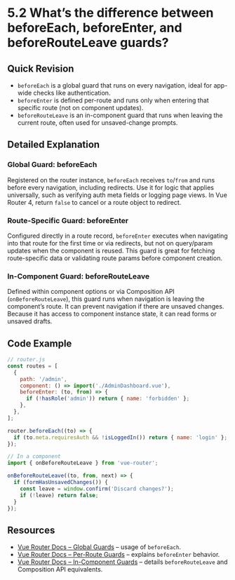 # 5.2 What’s the difference between beforeEach, beforeEnter, and beforeRouteLeave guards?

## Quick Revision
- `beforeEach` is a global guard that runs on every navigation, ideal for app-wide checks like authentication.
- `beforeEnter` is defined per-route and runs only when entering that specific route (not on component updates).
- `beforeRouteLeave` is an in-component guard that runs when leaving the current route, often used for unsaved-change prompts.

## Detailed Explanation
### Global Guard: beforeEach
Registered on the router instance, `beforeEach` receives `to`/`from` and runs before every navigation, including redirects. Use it for logic that applies universally, such as verifying auth meta fields or logging page views. In Vue Router 4, return `false` to cancel or a route object to redirect.

### Route-Specific Guard: beforeEnter
Configured directly in a route record, `beforeEnter` executes when navigating into that route for the first time or via redirects, but not on query/param updates when the component is reused. This guard is great for fetching route-specific data or validating route params before component creation.

### In-Component Guard: beforeRouteLeave
Defined within component options or via Composition API (`onBeforeRouteLeave`), this guard runs when navigation is leaving the component’s route. It can prevent navigation if there are unsaved changes. Because it has access to component instance state, it can read forms or unsaved drafts.

## Code Example
```js
// router.js
const routes = [
  {
    path: '/admin',
    component: () => import('./AdminDashboard.vue'),
    beforeEnter: (to, from) => {
      if (!hasRole('admin')) return { name: 'forbidden' };
    },
  },
];

router.beforeEach((to) => {
  if (to.meta.requiresAuth && !isLoggedIn()) return { name: 'login' };
});
```
```js
// In a component
import { onBeforeRouteLeave } from 'vue-router';

onBeforeRouteLeave((to, from, next) => {
  if (formHasUnsavedChanges()) {
    const leave = window.confirm('Discard changes?');
    if (!leave) return false;
  }
});
```

## Resources
- [Vue Router Docs – Global Guards](https://router.vuejs.org/guide/advanced/navigation-guards.html#global-before-guards) – usage of `beforeEach`.
- [Vue Router Docs – Per-Route Guards](https://router.vuejs.org/guide/advanced/navigation-guards.html#per-route-guards) – explains `beforeEnter` behavior.
- [Vue Router Docs – In-Component Guards](https://router.vuejs.org/guide/advanced/navigation-guards.html#in-component-guards) – details `beforeRouteLeave` and Composition API equivalents.
